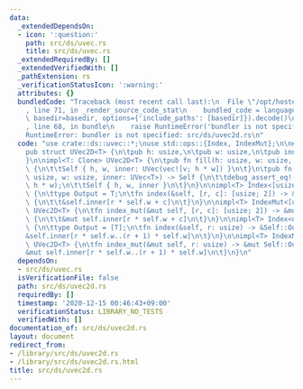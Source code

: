 ```yaml
---
data:
  _extendedDependsOn:
  - icon: ':question:'
    path: src/ds/uvec.rs
    title: src/ds/uvec.rs
  _extendedRequiredBy: []
  _extendedVerifiedWith: []
  _pathExtension: rs
  _verificationStatusIcon: ':warning:'
  attributes: {}
  bundledCode: "Traceback (most recent call last):\n  File \"/opt/hostedtoolcache/Python/3.9.1/x64/lib/python3.9/site-packages/onlinejudge_verify/documentation/build.py\"\
    , line 71, in _render_source_code_stat\n    bundled_code = language.bundle(stat.path,\
    \ basedir=basedir, options={'include_paths': [basedir]}).decode()\n  File \"/opt/hostedtoolcache/Python/3.9.1/x64/lib/python3.9/site-packages/onlinejudge_verify/languages/user_defined.py\"\
    , line 68, in bundle\n    raise RuntimeError('bundler is not specified: {}'.format(path.as_posix()))\n\
    RuntimeError: bundler is not specified: src/ds/uvec2d.rs\n"
  code: "use crate::ds::uvec::*;\nuse std::ops::{Index, IndexMut};\n\n#[derive(Clone)]\n\
    pub struct UVec2D<T> {\n\tpub h: usize,\n\tpub w: usize,\n\tpub inner: UVec<T>,\n\
    }\n\nimpl<T: Clone> UVec2D<T> {\n\tpub fn fill(h: usize, w: usize, v: T) -> Self\
    \ {\n\t\tSelf { h, w, inner: UVec(vec![v; h * w]) }\n\t}\n\tpub fn resize_from(h:\
    \ usize, w: usize, inner: UVec<T>) -> Self {\n\t\tdebug_assert_eq!(inner.len(),\
    \ h * w);\n\t\tSelf { h, w, inner }\n\t}\n}\n\nimpl<T> Index<[usize; 2]> for UVec2D<T>\
    \ {\n\ttype Output = T;\n\tfn index(&self, [r, c]: [usize; 2]) -> &Self::Output\
    \ {\n\t\t&self.inner[r * self.w + c]\n\t}\n}\n\nimpl<T> IndexMut<[usize; 2]> for\
    \ UVec2D<T> {\n\tfn index_mut(&mut self, [r, c]: [usize; 2]) -> &mut Self::Output\
    \ {\n\t\t&mut self.inner[r * self.w + c]\n\t}\n}\n\nimpl<T> Index<usize> for UVec2D<T>\
    \ {\n\ttype Output = [T];\n\tfn index(&self, r: usize) -> &Self::Output {\n\t\t\
    &self.inner[r * self.w..(r + 1) * self.w]\n\t}\n}\n\nimpl<T> IndexMut<usize> for\
    \ UVec2D<T> {\n\tfn index_mut(&mut self, r: usize) -> &mut Self::Output {\n\t\t\
    &mut self.inner[r * self.w..(r + 1) * self.w]\n\t}\n}\n"
  dependsOn:
  - src/ds/uvec.rs
  isVerificationFile: false
  path: src/ds/uvec2d.rs
  requiredBy: []
  timestamp: '2020-12-15 00:46:43+09:00'
  verificationStatus: LIBRARY_NO_TESTS
  verifiedWith: []
documentation_of: src/ds/uvec2d.rs
layout: document
redirect_from:
- /library/src/ds/uvec2d.rs
- /library/src/ds/uvec2d.rs.html
title: src/ds/uvec2d.rs
---
```


